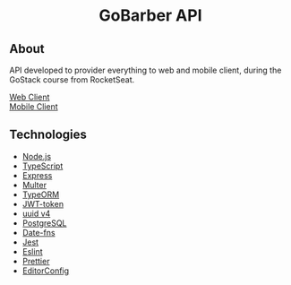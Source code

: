 <h1 align="center">
    GoBarber API
</h1>

## About
API developed to provider everything to web and mobile client, during the GoStack course from RocketSeat.

[Web Client](https://github.com/EduardoDonadon/GoBarber-web) <br>
[Mobile Client](https://github.com/EduardoDonadon/GoBarber-mobile)

## Technologies

- [Node.js](https://nodejs.org/en/)
- [TypeScript](https://www.typescriptlang.org/)
- [Express](https://expressjs.com/pt-br/)
- [Multer](https://github.com/expressjs/multer)
- [TypeORM](https://typeorm.io/#/)
- [JWT-token](https://jwt.io/)
- [uuid v4](https://github.com/thenativeweb/uuidv4/)
- [PostgreSQL](https://www.postgresql.org/)
- [Date-fns](https://date-fns.org/)
- [Jest](https://jestjs.io/)
- [Eslint](https://eslint.org/)
- [Prettier](https://prettier.io/)
- [EditorConfig](https://editorconfig.org/)
